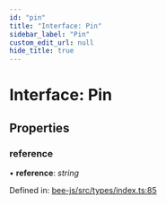 ```yaml
---
id: "pin"
title: "Interface: Pin"
sidebar_label: "Pin"
custom_edit_url: null
hide_title: true
---
```


# Interface: Pin

## Properties

### reference

• **reference**: *string*

Defined in: [bee-js/src/types/index.ts:85](https://github.com/ethersphere/bee-js/blob/7260ee1/src/types/index.ts#L85)

